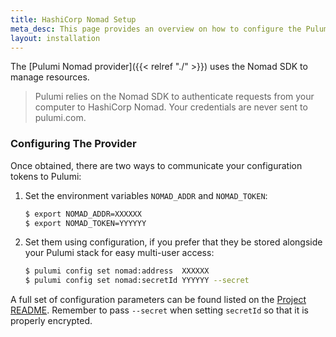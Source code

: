 ```yaml
---
title: HashiCorp Nomad Setup
meta_desc: This page provides an overview on how to configure the Pulumi Nomad Provider.
layout: installation
---
```


The [Pulumi Nomad provider]({{< relref "./" >}}) uses the Nomad SDK to manage resources.

> Pulumi relies on the Nomad SDK to authenticate requests from your computer to HashiCorp Nomad. Your credentials are never sent
> to pulumi.com.

### Configuring The Provider

Once obtained, there are two ways to communicate your configuration tokens to Pulumi:

1. Set the environment variables `NOMAD_ADDR` and `NOMAD_TOKEN`:

    ```bash
    $ export NOMAD_ADDR=XXXXXX
    $ export NOMAD_TOKEN=YYYYYY
    ```

2. Set them using configuration, if you prefer that they be stored alongside your Pulumi stack for easy multi-user access:

    ```bash
    $ pulumi config set nomad:address  XXXXXX
    $ pulumi config set nomad:secretId YYYYYY --secret
    ```

A full set of configuration parameters can be found listed on the [Project README](https://github.com/pulumi/pulumi-nomad/blob/master/README.md).
Remember to pass `--secret` when setting `secretId` so that it is properly encrypted.
